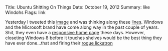 Title: Ubuntu Shitting On Things
Date: October 19, 2012
Summary: like Windohs
Flags: link

Yesterday I tweeted this [image][1] and was thinking along these [
lines][2]. Windows and the Microsoft brand have come along way in the
past couple of years. Shit, they even have a [responsive home page][3]
these days. However, closeting Windows 8 before it touches shelves would be the
best thing they have ever done...that and firing their [rogue
lickatron][4]

[1]: http://mlkshk.com/p/KEYA
[2]: http://youtu.be/hVrLloM1Al8
[3]: http://paravelinc.com/work/microsoft.php
[4]: http://scm-l3.technorati.com/11/01/31/25951/steve-ballmer.jpg
